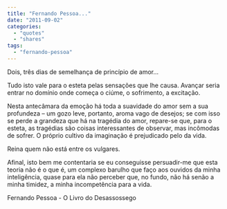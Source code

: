 ```yaml
---
title: "Fernando Pessoa..."
date: "2011-09-02"
categories: 
  - "quotes"
  - "shares"
tags: 
  - "fernando-pessoa"
---
```


Dois, três dias de semelhança de princípio de amor…

Tudo isto vale para o esteta pelas sensações que lhe causa. Avançar seria entrar no domínio onde começa o ciúme, o sofrimento, a excitação.

Nesta antecâmara da emoção há toda a suavidade do amor sem a sua profundeza – um gozo leve, portanto, aroma vago de desejos; se com isso se perde a grandeza que há na tragédia do amor, repare-se que, para o esteta, as tragédias são coisas interessantes de observar, mas incômodas de sofrer. O próprio cultivo da imaginação é prejudicado pelo da vida.

Reina quem não está entre os vulgares.

Afinal, isto bem me contentaria se eu conseguisse persuadir-me que esta teoria não é o que é, um complexo barulho que faço aos ouvidos da minha inteligência, quase para ela não perceber que, no fundo, não há senão a minha timidez, a minha incompetência para a vida.

Fernando Pessoa - O Livro do Desassossego
